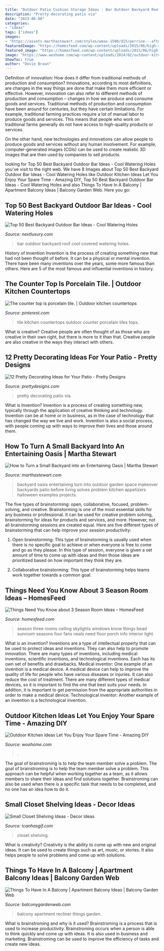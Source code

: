 ```yaml
---
title: "Outdoor Patio Cushion Storage Ideas : Bar Outdoor Backyard Roof Cool Covered Watering Holes"
description: "Pretty decorating patio via"
date: "2023-06-08"
categories:
- "ideas"
tags: ["ideas"]
images:
- "https://assets.marthastewart.com/styles/wmax-1500/d15/perrine---after/perrine---after_2.jpg?itok=xT4NUs7L"
featuredImage: "https://homesfeed.com/wp-content/uploads/2015/06/high-ceiling-3-season-room-with-several-skylights-and-a-ceiling-fan-a-green-sofa-with-glass-top-table-a-light-green-carpet-some-glass-windows-with-white-frames.jpg"
featured_image: "https://homesfeed.com/wp-content/uploads/2015/06/high-ceiling-3-season-room-with-several-skylights-and-a-ceiling-fan-a-green-sofa-with-glass-top-table-a-light-green-carpet-some-glass-windows-with-white-frames.jpg"
image: "https://www.woohome.com/wp-content/uploads/2014/02/outdoor-kitchen-4.jpg"
ShowToc: true
author: "Dovie Braun"
---
```



Definition of innovation: How does it differ from traditional methods of production and consumption?
Innovations, according to most definitions, are changes in the way things are done that make them more efficient or effective. However, innovation can also refer to different methods of production and consumption – changes in how we produce and consume goods and services.
Traditional methods of production and consumption have been around for centuries, but they have certain limitations. For example, traditional farming practices require a lot of manual labor to produce goods and services. This means that people who work on traditional farms generally do not have access to high-quality products or services.

On the other hand, new technologies and innovations can allow people to produce goods and services without any human involvement. For example, computer-generated images (CGIs) can be used to create realistic 3D images that are then used by companies to sell products.

	

		
looking for Top 50 Best Backyard Outdoor Bar Ideas - Cool Watering Holes you've visit to the right web. We have 8 Images about Top 50 Best Backyard Outdoor Bar Ideas - Cool Watering Holes like Outdoor Kitchen Ideas Let You Enjoy Your Spare Time - Amazing DIY, Top 50 Best Backyard Outdoor Bar Ideas - Cool Watering Holes and also Things To Have In A Balcony | Apartment Balcony Ideas | Balcony Garden Web. Here you go:
		
    
## Top 50 Best Backyard Outdoor Bar Ideas - Cool Watering Holes

<img loading=lazy src="http://nextluxury.com/wp-content/uploads/covered-tin-roof-outdoor-bar-ideas.jpg" onerror="this.onerror=null;this.src='https://tse4.mm.bing.net/th?id=OIP.4HDjVfiEmesOo7J0pUBWqQAAAA&amp;pid=15.1';" alt="Top 50 Best Backyard Outdoor Bar Ideas - Cool Watering Holes">

_Source: nextluxury.com_

>bar outdoor backyard roof cool covered watering holes. 

	

History of Invention
Invention is the process of creating something new that had not been thought of before. It can be a physical or mental invention. There have been many inventions over the years, some more famous than others. Here are 5 of the most famous and influential inventions in history.

    
## The Counter Top Is Porcelain Tile. | Outdoor Kitchen Countertops

<img loading=lazy src="https://i.pinimg.com/736x/5a/04/d2/5a04d2a4f7c573b92cd63ebd669dcabc--porcelain-tiles-counter-tops.jpg" onerror="this.onerror=null;this.src='https://tse4.mm.bing.net/th?id=OIP.0jY_RO9723y97Wnnb7I-gQHaJ3&amp;pid=15.1';" alt="The counter top is porcelain tile. | Outdoor kitchen countertops">

_Source: pinterest.com_

>tile kitchen countertops outdoor counter porcelain tiles tops. 

	

What is creative?
Creative people are often thought of as those who are creative in their own right, but there is more to it than that. Creative people are also creative in the ways they interact with others.

    
## 12 Pretty Decorating Ideas For Your Patio - Pretty Designs

<img loading=lazy src="http://www.prettydesigns.com/wp-content/uploads/2015/08/12-pretty-decorating-ideas-for-your-patio8.jpg" onerror="this.onerror=null;this.src='https://tse1.mm.bing.net/th?id=OIP.3oJTVvFyk_mE9qzFaoFxoQHaLJ&amp;pid=15.1';" alt="12 Pretty Decorating Ideas for Your Patio - Pretty Designs">

_Source: prettydesigns.com_

>pretty decorating patio via. 

	

What is Invention?
Invention is a process of creating something new, typically through the application of creative thinking and technology. Invention can be at home or in business, as in the case of technology that has changed the way we live and work. Invention is also a social process, with people coming up with ways to improve their lives and those around them.

    
## How To Turn A Small Backyard Into An Entertaining Oasis | Martha Stewart

<img loading=lazy src="https://assets.marthastewart.com/styles/wmax-1500/d15/perrine---after/perrine---after_2.jpg?itok=xT4NUs7L" onerror="this.onerror=null;this.src='https://tse4.mm.bing.net/th?id=OIP.5H6bqxrT30kVxYEavoIrNQHaKh&amp;pid=15.1';" alt="How to Turn a Small Backyard into an Entertaining Oasis | Martha Stewart">

_Source: marthastewart.com_

>backyard oasis entertaining turn into outdoor garden space makeover backyards patio before living solves problem kitchen appetizers halloween examples projects. 

	

The five types of brainstorming: open, collaborative, focused, problem-solving, and creative.
Brainstorming is one of the most essential skills for any business or professional. It can be used for creative problem solving, brainstorming for ideas for products and services, and more. However, not all brainstorming sessions are created equal. Here are five different types of brainstorming that can help improve your session productivity: 
1. Open brainstorming: This type of brainstorming is usually used when there is no specific goal to achieve or when everyone is free to come and go as they please. In this type of session, everyone is given a set amount of time to come up with ideas and then those ideas are prioritized based on how important they think they are.

2. Collaborative brainstorming: This type of brainstorming helps teams work together towards a common goal.

    
## Things Need You Know About 3 Season Room Ideas – HomesFeed

<img loading=lazy src="https://homesfeed.com/wp-content/uploads/2015/06/high-ceiling-3-season-room-with-several-skylights-and-a-ceiling-fan-a-green-sofa-with-glass-top-table-a-light-green-carpet-some-glass-windows-with-white-frames.jpg" onerror="this.onerror=null;this.src='https://tse2.mm.bing.net/th?id=OIP.7aOCDaUvTN0BIg0-XHK3WAHaLJ&amp;pid=15.1';" alt="Things Need You Know about 3 Season Room Ideas – HomesFeed">

_Source: homesfeed.com_

>season three rooms ceiling skylights windows know things bead sunroom seasons four fans neals need floor porch info interior light. 

	

What is an invention?
Inventions are a type of intellectual property that can be used to protect ideas and inventions. They can also help to promote innovation. There are many types of inventions, including medical inventions, scientific inventions, and technological inventions. Each has its own set of benefits and drawbacks.
Medical inventor: 
One example of an invention is a medical device. A medical device can help to improve the quality of life for people who have various diseases or injuries. It can also reduce the cost of treatment. 
There are many different types of medical devices, so it is important to find the one that best suits your needs. In addition, it is important to get permission from the appropriate authorities in order to make a medical device. 
Technological inventor: 
Another example of an invention is a technological invention.

    
## Outdoor Kitchen Ideas Let You Enjoy Your Spare Time - Amazing DIY

<img loading=lazy src="https://www.woohome.com/wp-content/uploads/2014/02/outdoor-kitchen-4.jpg" onerror="this.onerror=null;this.src='https://tse1.mm.bing.net/th?id=OIP.jcxSXCNgDdbCiHqAuxVTmAHaKe&amp;pid=15.1';" alt="Outdoor Kitchen Ideas Let You Enjoy Your Spare Time - Amazing DIY">

_Source: woohome.com_

>. 

	

The goal of brainstroming is to help the team member solve a problem.
The goal of brainstroming is to help the team member solve a problem. This approach can be helpful when working together as a team, as it allows members to share their ideas and find solutions together. Brainstroming can also be used when there is a specific task that needs to be completed, and no one has an idea how to do it.

    
## Small Closet Shelving Ideas - Decor Ideas

<img loading=lazy src="https://icanhasgif.com/wp-content/uploads/2016/05/Small-Closet-Shelving-Ideas.jpg" onerror="this.onerror=null;this.src='https://tse2.mm.bing.net/th?id=OIP.ssqf6V2Ky-8n8i5wUo_ccAHaLI&amp;pid=15.1';" alt="Small Closet Shelving Ideas - Decor Ideas">

_Source: icanhasgif.com_

>closet shelving. 

	

What is creativity?
Creativity is the ability to come up with new and original ideas. It can be used to create things such as art, music, or stories. It also helps people to solve problems and come up with solutions.

    
## Things To Have In A Balcony | Apartment Balcony Ideas | Balcony Garden Web

<img loading=lazy src="https://balconygardenweb.com/wp-content/uploads/2016/08/recliner.jpg" onerror="this.onerror=null;this.src='https://tse4.mm.bing.net/th?id=OIP.2uGfdDAsurPxuz2pah_p4AHaLI&amp;pid=15.1';" alt="Things To Have In A Balcony | Apartment Balcony Ideas | Balcony Garden Web">

_Source: balconygardenweb.com_

>balcony apartment recliner things garden. 

	

What is brainstroming and why is it used?
Brainstroming is a process that is used to increase productivity. Brainstroming occurs when a person is able to think quickly and come up with ideas. It is also used in business and marketing. Brainstroming can be used to improve the efficiency of tasks and create new ideas.

